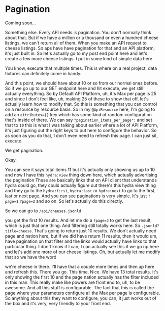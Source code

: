 # Pagination

Coming soon...

Something else. Every API needs is pagination. You don't normally think about that.
But if we have a million or a thousand or even a hundred cheese listings, we can't
return all of them. When you make an API request to cheese listings. So aps have have
pagination for that and an API platform, it's just built in. So let's actually go
to my post end point here and let's create a few more cheese listings. I put in some
kind of simple data here.

You know, execute that multiple times. This is where on a real project, data fixtures
can definitely come in handy.

And this point, we should have about 10 or so from our normal ones before. So if we
go up to our GET endpoint here and hit execute, we get still actually everything.
So by Default API Platform, uh, it's Max per page is 25 and since I don't feel like,
uh, making 25 of these to show that off, let's actually learn how to modify that. So
this is something that you can control on a resource by resource basis. So in my 
`@ApiResource` here, I'm going to add an `attributes={}` key which has some kind of random
configuration that's inside of there. We can say `"pagination_items_per_page":` and
set that to `10` this is what I was talking about earlier where a lot of API Platform,
it's just figuring out the right keys to put here to configure the behavior. So as
soon as you do that, I don't even need to refresh this page. I can just sit, execute.

We get pagination.

Okay.

You can see it says total items 11 but it's actually only showing us up to 10 and now
I have this `hydra:view` thing down here, which actually advertising the pagination
These are basically links that on API client that understands hydra could go,
they could actually figure out there's this hydra view thing and they go to the 
`hydra:first`, `hydra:last` or `hydra:next` to go to the first, last or next page. And you can
see paginations is very simple. It's just `?page=1` `?page=2` and so on. So let's 
actually do this directly.

So we can go to `/api/cheeses.jsonld`

you get the first 10 results. And let me do a `?page=2` to get the
last result, which is just that one thing. And filtering still totally works here. So
`.jsonld?title=cheese`. That's going to return just 10 results. We
don't actually need page and nation here, but if we did have return 11 results, then
it would um, have pagination on that filter and the links would actually have links
to that particular thing. I don't know if I can, I can actually see this if we go up
here and let's add one more of our cheese listings. Oh, but actually let me modify
that so we have the word

we're cheese in there. I'll have that a couple more times and then up here and
refresh this. There you go. This time. Nice. We have 13 total results. It's only
showing the first 10 and the page nation actually has the filter included in this
man. This really make like powers are front end to, uh, to be awesome. And all this
stuff is configurable. The fact that this is called the page where your parameters
configure all the Max per page is configurable. So anything about this they want to
configure, you can, it just works out of the box and it's very, very friendly to your
front end.